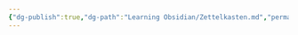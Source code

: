```yaml
---
{"dg-publish":true,"dg-path":"Learning Obsidian/Zettelkasten.md","permalink":"/learning-obsidian/zettelkasten/","created":"","updated":""}
---
```


